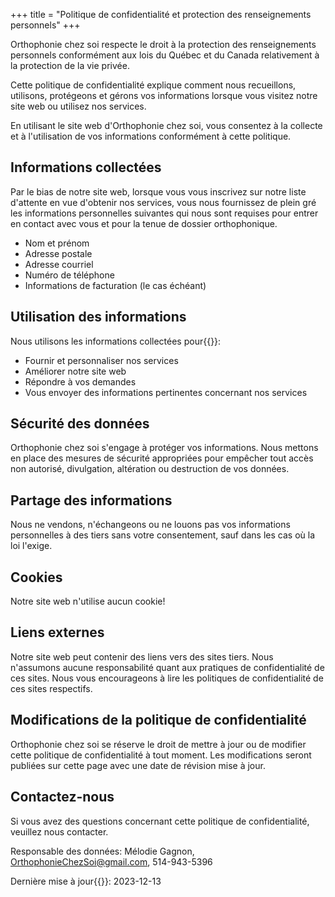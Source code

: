 +++
title = "Politique de confidentialité et protection des renseignements personnels"
+++

Orthophonie chez soi respecte le droit à la protection des renseignements personnels conformément aux lois du Québec et du Canada relativement à la protection de la vie privée.

Cette politique de confidentialité explique comment nous recueillons, utilisons, protégeons et gérons vos informations lorsque vous visitez notre site web ou utilisez nos services.

En utilisant le site web d'Orthophonie chez soi, vous consentez à la collecte et à l'utilisation de vos informations conformément à cette politique.

## Informations collectées

Par le bias de notre site web, lorsque vous vous inscrivez sur notre liste d'attente en vue d'obtenir nos services, vous nous fournissez de plein gré les informations personnelles suivantes qui nous sont requises pour entrer en contact avec vous et pour la tenue de dossier orthophonique.

* Nom et prénom
* Adresse postale
* Adresse courriel
* Numéro de téléphone
* Informations de facturation (le cas échéant)

## Utilisation des informations

Nous utilisons les informations collectées pour{{<nbsp>}}:

* Fournir et personnaliser nos services
* Améliorer notre site web
* Répondre à vos demandes
* Vous envoyer des informations pertinentes concernant nos services

## Sécurité des données

Orthophonie chez soi s'engage à protéger vos informations. Nous mettons en place des mesures de sécurité appropriées pour empêcher tout accès non autorisé, divulgation, altération ou destruction de vos données.

## Partage des informations

Nous ne vendons, n'échangeons ou ne louons pas vos informations personnelles à des tiers sans votre consentement, sauf dans les cas où la loi l'exige.

## Cookies

Notre site web n'utilise aucun cookie!

## Liens externes

Notre site web peut contenir des liens vers des sites tiers. Nous n'assumons aucune responsabilité quant aux pratiques de confidentialité de ces sites. Nous vous encourageons à lire les politiques de confidentialité de ces sites respectifs.

## Modifications de la politique de confidentialité

Orthophonie chez soi se réserve le droit de mettre à jour ou de modifier cette politique de confidentialité à tout moment. Les modifications seront publiées sur cette page avec une date de révision mise à jour.

## Contactez-nous

Si vous avez des questions concernant cette politique de confidentialité, veuillez nous contacter.

Responsable des données: Mélodie Gagnon, <OrthophonieChezSoi@gmail.com>, 514-943-5396

Dernière mise à jour{{<nbsp>}}: 2023-12-13

